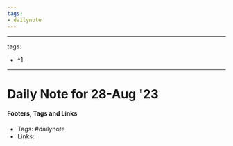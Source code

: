 ```yaml
---
tags:
- dailynote
---
```


---
tags:
- ^1
---


# Daily Note for 28-Aug '23



#### Footers, Tags and Links
- Tags: #dailynote 
- Links: 

[^1]: